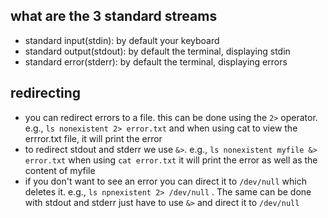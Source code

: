 ## what are the 3 standard streams

- standard input(stdin): by default your keyboard
- standard output(stdout): by default the terminal, displaying stdin
- standard error(stderr): by default the terminal, displaying errors

## redirecting 

- you can redirect errors to a file. this can be done using the `2>` operator. e.g., `ls nonexistent 2> error.txt` and when using cat to view the errror.txt file, it will print the error
- to redirect stdout and stderr we use `&>`. e.g., `ls nonexistent myfile &> error.txt` when using `cat error.txt` it will print the error as well as the content of myfile
- if you don't want to see an error you can direct it to `/dev/null` which deletes it. e.g., `ls npnexistent 2> /dev/null` . The same can be done with stdout and stderr just have to use `&>` and direct it to `/dev/null`